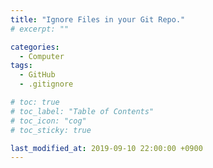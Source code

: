 ```yaml
---
title: "Ignore Files in your Git Repo."
# excerpt: ""

categories:
  - Computer
tags:
  - GitHub
  - .gitignore

# toc: true 
# toc_label: "Table of Contents"
# toc_icon: "cog"
# toc_sticky: true

last_modified_at: 2019-09-10 22:00:00 +0900
---
```


<script src="https://gist.github.com/RyanJeong/e0a60d199a2db01927a2cea59ccbfd6f.js"></script>
